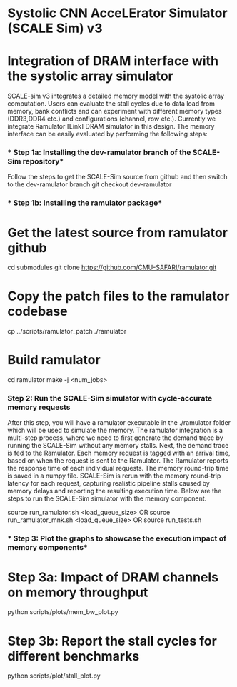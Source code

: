 # Systolic CNN AcceLErator Simulator (SCALE Sim) v3 #
# Integration of DRAM interface with the systolic array simulator #

SCALE-sim v3 integrates a detailed memory model with the systolic array computation. 
Users can evaluate the stall cycles due to data load from memory, bank conflicts and can experiment with different memory types (DDR3,DDR4 etc.) and configurations (channel, row etc.).
Currently we integrate Ramulator [Link] DRAM simulator in this design. 
The memory interface can be easily evaluated by performing the following steps:

### * Step 1a: Installing the dev-ramulator branch of the SCALE-Sim repository*
Follow the steps to get the SCALE-Sim source from github and then switch to the dev-ramulator branch
git checkout dev-ramulator

### * Step 1b: Installing the ramulator package*

# Get the latest source from ramulator github
cd submodules
git clone https://github.com/CMU-SAFARI/ramulator.git

# Copy the patch files to the ramulator codebase 
cp ../scripts/ramulator_patch ./ramulator

# Build ramulator
cd ramulator
make -j <num_jobs>

### Step 2: Run the SCALE-Sim simulator with cycle-accurate memory requests

After this step, you will have a ramulator executable in the ./ramulator folder which will be used to simulate the memory.
The ramulator integration is a multi-step process, where we need to first generate the demand trace by running the SCALE-Sim without any memory stalls. 
Next, the demand trace is fed to the Ramulator. Each memory request is tagged with an arrival time, based on when the request is sent to the Ramulator.
The Ramulator reports the response time of each individual requests. The memory round-trip time is saved in a numpy file.
SCALE-Sim is rerun with the memory round-trip latency for each request, capturing realistic pipeline stalls caused by memory delays and reporting the resulting execution time.
Below are the steps to run the SCALE-Sim simulator with the memory component.

source run_ramulator.sh <benchmark> <load_queue_size>
OR
source run_ramulator_mnk.sh <benchmark> <load_queue_size>
OR 
source run_tests.sh

### * Step 3: Plot the graphs to showcase the execution impact of memory components*

# Step 3a:  Impact of DRAM channels on memory throughput 

python scripts/plots/mem_bw_plot.py

# Step 3b: Report the stall cycles for different benchmarks

python scripts/plot/stall_plot.py
